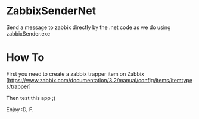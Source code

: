 # ZabbixSenderNet
Send a message to zabbix directly by the .net code as we do using zabbixSender.exe

# How To
First you need to create a zabbix trapper item on Zabbix [https://www.zabbix.com/documentation/3.2/manual/config/items/itemtypes/trapper]

Then test this app ;)

Enjoy :D,
F.
